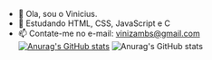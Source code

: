 - 👋 Ola, sou o Vinicius.
- 🌱 Estudando HTML, CSS, JavaScript e C
- 📫 Contate-me no e-mail: vinizambs@gmail.com
[![Anurag's GitHub stats](https://github-readme-stats.vercel.app/api?username=ViniAza)](https://github.com/anuraghazra/github-readme-stats)
![Anurag's GitHub stats](https://github-readme-stats.vercel.app/api?username=anuraghazra&show=reviews,discussions_started,discussions_answered,prs_merged,prs_merged_percentage)
